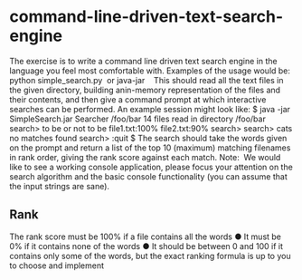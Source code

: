 # command-line-driven-text-search-engine

The exercise is to write a command line driven text search engine in the language you feel most
comfortable with.
Examples of the usage would be:
python simple_search.py ​<pathToDirectoryContainingTextFiles>
or
java​ -jar ​<jarName>​ ​<mainClassFile>​ ​<pathToDirectoryContainingTextFiles>
This should read all the text files in the given directory, building an ​in-memory​ representation of the files
and their contents, and then give a command prompt at which interactive searches can be performed.
An example session might look like:
$ java -jar SimpleSearch.jar Searcher /foo/bar
14 files read in directory /foo/bar
search> to be or not to be
file1.txt:100%
file2.txt:90%
search>
search> cats
no matches found
search> :quit
$
The search should take the words given on the prompt and return a list of the top 10 (maximum)
matching filenames in rank order, giving the rank score against each match.
Note:​ ​ ​We would like to see a working console application, please focus your attention on the search
algorithm and the basic console functionality (you can assume that the input strings are sane).
  
## Rank
  
  The rank score must be 100% if a file contains all the words
● It must be 0% if it contains none of the words
● It should be between 0 and 100 if it contains only some of the words, but the exact ranking
formula is up to you to choose and implement
